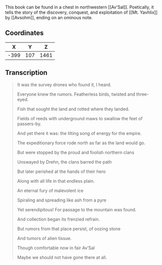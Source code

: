  

This book can be found in a chest in northwestern [[Av'Sal]]. Poetically, it tells the story of the discovery, conquest, and exploitation of [[Mt. Yavhlix]] by [[Avsohm]], ending on an ominous note.

## Coordinates
| **X** | **Y** | **Z** |
| :---: | :---: | :---: |
| -399  |  107  | 1461  |

## Transcription
> It was the survey drones who found it, I heard.
>
> Everyone knew the rumors. Featherless birds, twisted and three-eyed.
>
> Fish that sought the land and rotted where they landed.
>
> Fields of reeds with underground maws to swallow the feet of passers-by.
>
> And yet there it was: the lilting song of energy for the empire.
>
> The expeditionary force rode north as far as the land would go.
>
> But were stopped by the proud and foolish northern clans
>
> Unswayed by Drehn, the clans barred the path
>
> But later perished at the hands of their hero
>
> Along with all life in that endless plain.
>
> An eternal fury of malevolent ice
>
> Spiraling and spreading like ash from a pyre
>
> Yet serendipitous! For passage to the mountain was found.
>
> And collection began its frenzied refrain.
>
> But rumors from that place persist, of oozing stone
>
> And tumors of alien tissue.
>
> Though comfortable now in fair Av’Sal
>
> Maybe we should not have gone there at all.

